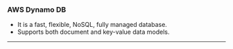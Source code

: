 ### AWS Dynamo DB

- It is a fast, flexible, NoSQL, fully managed database.
- Supports both document and key-value data models.


---
